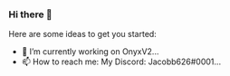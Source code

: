 ### Hi there 👋

Here are some ideas to get you started:

- 🔭 I’m currently working on OnyxV2...
- 📫 How to reach me: My Discord: Jacobb626#0001...
